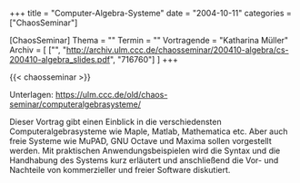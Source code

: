 +++
title = "Computer-Algebra-Systeme"
date = "2004-10-11"
categories = ["ChaosSeminar"]

[ChaosSeminar]
Thema = ""
Termin = ""
Vortragende = "Katharina Müller"
Archiv = [
	["", "http://archiv.ulm.ccc.de/chaosseminar/200410-algebra/cs-200410-algebra_slides.pdf", "716760"]
	]
+++

{{< chaosseminar >}}

Unterlagen: https://ulm.ccc.de/old/chaos-seminar/computeralgebrasysteme/

Dieser Vortrag gibt einen Einblick in die verschiedensten Computeralgebrasysteme wie Maple, Matlab, Mathematica etc. Aber auch freie Systeme wie MuPAD, GNU Octave und Maxima sollen vorgestellt werden. Mit praktischen Anwendungsbeispielen wird die Syntax und die Handhabung des Systems kurz erläutert und anschließend die Vor- und Nachteile von kommerzieller und freier Software diskutiert.
